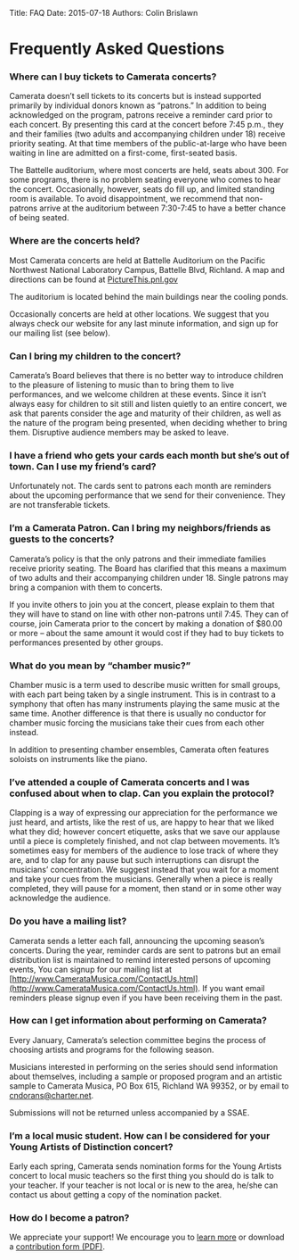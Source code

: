 Title: FAQ 
Date: 2015-07-18
Authors: Colin Brislawn

# Frequently Asked Questions

### Where can I buy tickets to Camerata concerts?

Camerata doesn’t sell tickets to its concerts but is instead supported primarily by individual donors known as “patrons.” In addition to being acknowledged on the program, patrons receive a reminder card prior to each concert. By presenting this card at the concert before 7:45 p.m., they and their families (two adults and accompanying children under 18) receive priority seating. At that time members of the public-at-large who have been waiting in line are admitted on a first-come, first-seated basis.

 

The Battelle auditorium, where most concerts are held, seats about 300. For some programs, there is no problem seating everyone who comes to hear the concert. Occasionally, however, seats do fill up, and limited standing room is available. To avoid disappointment, we recommend that non-patrons arrive at the auditorium between 7:30-7:45 to have a better chance of being seated.

 

### Where are the concerts held?

Most Camerata concerts are held at Battelle Auditorium on the Pacific Northwest National Laboratory Campus, Battelle Blvd, Richland. A map and directions can be found at [PictureThis.pnl.gov](PictureThis.pnl.gov)

The auditorium is located behind the main buildings near the cooling ponds.

Occasionally concerts are held at other locations. We suggest that you always check our website for any last minute information, and sign up for our mailing list (see below).

 

### Can I bring my children to the concert?

Camerata’s Board believes that there is no better way to introduce children to the pleasure of listening to music than to bring them to live performances, and we welcome children at these events.  Since it isn’t always easy for children to sit still and listen quietly to an entire concert, we ask that parents consider the age and maturity of their children, as well as the nature of the program being presented, when deciding whether to bring them.  Disruptive audience members may be asked to leave.

 

### I have a friend who gets your cards each month but she’s out of town. Can I use my friend’s card?

Unfortunately not. The cards sent to patrons each month are reminders about the upcoming performance that we send for their convenience. They are not transferable tickets.

 

### I’m a Camerata Patron. Can I bring my neighbors/friends as guests to the concerts?

 

Camerata’s policy is that the only patrons and their immediate families receive priority seating. The Board has clarified that this means a maximum of two adults and their accompanying children under 18. Single patrons may bring a companion with them to concerts.

 

If you invite others to join you at the concert, please explain to them that they will have to stand on line with other non-patrons until 7:45. They can of course, join Camerata prior to the concert by making a donation of $80.00 or more – about the same amount it would cost if they had to buy tickets to performances presented by other groups.

 

 

### What do you mean by “chamber music?”

Chamber music is a term used to describe music written for small groups, with each part being taken by a single instrument. This is in contrast to a symphony that often has many instruments playing the same music at the same time. Another difference is that there is usually no conductor for chamber music forcing the musicians take their cues from each other instead.

 

In addition to presenting chamber ensembles, Camerata often features soloists on instruments like the piano.

 

### I’ve attended a couple of Camerata concerts and I was confused about when to clap. Can you explain the protocol?

Clapping is a way of expressing our appreciation for the performance we just heard, and artists, like the rest of us, are happy to hear that we liked what they did; however concert etiquette, asks that we save our applause until a piece is completely finished, and not clap between movements. It’s sometimes easy for members of the audience to lose track of where they are, and to clap for any pause but such interruptions can disrupt the musicians’ concentration. We suggest instead that you wait for a moment and take your cues from the musicians. Generally when a piece is really completed, they will pause for a moment, then stand or in some other way acknowledge the audience.

 

### Do you have a mailing list?

Camerata sends a letter each fall, announcing the upcoming season’s concerts. During the year, reminder cards are sent to patrons but an email distribution list is maintained to remind interested persons of upcoming events, You can signup for our mailing list at [http://www.CamerataMusica.com/ContactUs.html](http://www.CamerataMusica.com/ContactUs.html). If you want email reminders please signup even if you have been receiving them in the past.

 

### How can I get information about performing on Camerata?

Every January, Camerata’s selection committee begins the process of choosing artists and programs for the following season.

 

Musicians interested in performing on the series should send information about themselves, including a sample or proposed program and an artistic sample to Camerata Musica, PO Box 615, Richland WA 99352, or by email to [cndorans@charter.net](mailto:cndorans@charter.net).

 

Submissions will not be returned unless accompanied by a SSAE.

 

### I’m a local music student. How can I be considered for your Young Artists of Distinction concert?

Early each spring, Camerata sends nomination forms for the Young Artists concert to local music teachers so the first thing you should do is talk to your teacher. If your teacher is not local or is new to the area, he/she can contact us about getting a copy of the nomination packet.


### How do I become a patron?

We appreciate your support! We encourage you to [learn more]({filename}/pages/Supporting.md) or download a [contribution form (PDF)]({filename}/images/DonorForm.pdf).
